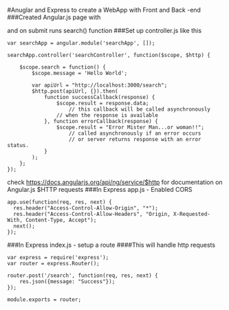 #Anuglar and Express to create a WebApp with Front and Back -end
###Created Angular.js page with <form> and on submit runs search() function
###Set up controller.js like this
```
var searchApp = angular.module('searchApp', []);

searchApp.controller('searchController', function($scope, $http) {

    $scope.search = function() {
        $scope.message = 'Hello World';

        var apiUrl = "http://localhost:3000/search";
        $http.post(apiUrl, {}).then(
            function successCallback(response) {
                $scope.result = response.data;
                	// this callback will be called asynchronously
        		// when the response is available
            }, function errorCallback(response) {
                $scope.result = "Error Mister Man...or woman!!";
                	// called asynchronously if an error occurs
                	// or server returns response with an error status.
            }
        );
    };
});
```
check https://docs.angularjs.org/api/ng/service/$http for documentation on Angular.js $HTTP requests
###In Express app.js - Enabled CORS
```
app.use(function(req, res, next) {
  res.header("Access-Control-Allow-Origin", "*");
  res.header("Access-Control-Allow-Headers", "Origin, X-Requested-With, Content-Type, Accept");
  next();
});
```
###In Express index.js - setup a route
####This will handle http requests
```
var express = require('express');
var router = express.Router();

router.post('/search', function(req, res, next) {
	res.json({message: "Success"});
});

module.exports = router;

```

